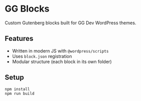 # GG Blocks

Custom Gutenberg blocks built for GG Dev WordPress themes.

## Features
- Written in modern JS with `@wordpress/scripts`
- Uses `block.json` registration
- Modular structure (each block in its own folder)

## Setup

```bash
npm install
npm run build
